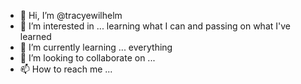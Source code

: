- 👋 Hi, I’m @tracyewilhelm
- 👀 I’m interested in ... learning what I can and passing on what I've learned
- 🌱 I’m currently learning ... everything
- 💞️ I’m looking to collaborate on ...
- 📫 How to reach me ...

<!---
tracyewilhelm/tracyewilhelm is a ✨ special ✨ repository because its `README.md` (this file) appears on your GitHub profile.
You can click the Preview link to take a look at your changes.
--->
